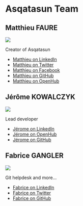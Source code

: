 # Asqatasun Team

## Matthieu FAURE

![](https://secure.gravatar.com/avatar/4c27832f2b884aff9fdf15c42ff213e9.jpg?s=150&r=g)

Creator of Asqatasun

* [Matthieu on LinkedIn](http://fr.linkedin.com/in/matthieufaure/)
* [Matthieu on Twitter](https://twitter.com/mfaure)
* [Matthieu on Facebook](https://www.facebook.com/matthieu.faure.127)
* [Matthieu on GitHub](https://github.com/mfaure)
* [Matthieu on OpenHub](https://www.openhub.net/accounts/mfaure)


## Jérôme KOWALCZYK

![](https://secure.gravatar.com/avatar/1fad5e5c8b6609cf5b186884b17a9482?s=150)

Lead developer

* [Jérome on LinkedIn](fr.linkedin.com/pub/jérôme-kowalczyk/2/48a/4a3/fr)
* [Jérome on OpenHub](https://www.openhub.net/accounts/koj)
* [Jérome on GitHub](https://github.com/jkowalczyk)


## Fabrice GANGLER

![](https://s.gravatar.com/avatar/e35eefc3d93820e658c6749ec9141cef?s=150)

Git helpdesk and more...

* [Fabrice on LinkedIn](https://fr.linkedin.com/in/fabricegangler/)
* [Fabrice on Twitter](http://twitter.com/fabricegangler)
* [Fabrice on GitHub](https://github.com/dzc34)
